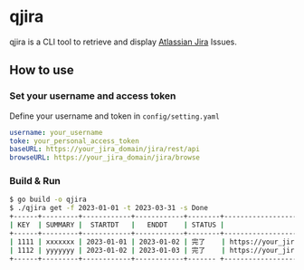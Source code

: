# qjira
qjira is a CLI tool to retrieve and display  [Atlassian Jira](https://www.atlassian.com/software/jira) Issues.


## How to use

### Set your username and access token
Define your username and token in `config/setting.yaml`
```yaml
username: your_username
toke: your_personal_access_token
baseURL: https://your_jira_domain/jira/rest/api
browseURL: https://your_jira_domain/jira/browse
```
### Build & Run
```bash
$ go build -o qjira
$ ./qjira get -f 2023-01-01 -t 2023-03-31 -s Done
+------+---------+------------+------------+--------+--------------------------------------------+
| KEY  | SUMMARY |  STARTDT   |   ENDDT    | STATUS |                  URL                       |
+------+---------+------------+------------+--------+--------------------------------------------+
| 1111 | xxxxxxx | 2023-01-01 | 2023-01-02 | 完了    | https://your_jira_domain/jira/browse/1111  |
| 1112 | yyyyyyy | 2023-01-02 | 2023-01-03 | 完了    | https://your_jira_domain/jira/browse/1112  |
+------+---------+------------+------------+------- +--------------------------------------------+

```
